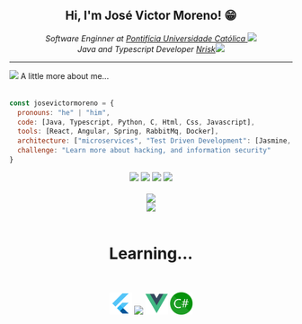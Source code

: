 <h2 align="center"> Hi, I'm José Victor Moreno! 😁 </h2>
<div align="center">
<p><em>Software Enginner at <a href="https://www.pucpr.br/"> Pontifícia Universidade Católica </a><img src="https://media.giphy.com/media/fYSnHlufseco8Fh93Z/giphy.gif" width="30"></br>Java and Typescript Developer <a href="https://www.nrisklog.com.br/">Nrisk</a><img src="https://media.giphy.com/media/WUlplcMpOCEmTGBtBW/giphy.gif" width="30"> 
</em></p></div>
<hr>
<div><img src="https://media.giphy.com/media/VgCDAzcKvsR6OM0uWg/giphy.gif" width="50"> A little more about me... </div><br>  

```javascript
const josevictormoreno = {
  pronouns: "he" | "him",
  code: [Java, Typescript, Python, C, Html, Css, Javascript],
  tools: [React, Angular, Spring, RabbitMq, Docker],
  architecture: ["microservices", "Test Driven Development": [Jasmine, JUnit]],
  challenge: "Learn more about hacking, and information security"
}
```

<div align="center"> 
  <a href="https://www.instagram.com/josevictormoreno_" target="_blank"><img src="https://img.shields.io/badge/-Instagram-%23E4405F?style=for-the-badge&logo=instagram&logoColor=white" target="_blank"></a>
  <a href = "mailto:josevictor.admoreno@gmail.com"><img src="https://img.shields.io/badge/-Gmail-%23333?style=for-the-badge&logo=gmail&logoColor=white" target="_blank"></a>
  <a href="https://www.linkedin.com/in/josevictor-adm/" target="_blank"><img src="https://img.shields.io/badge/-LinkedIn-%230077B5?style=for-the-badge&logo=linkedin&logoColor=white" target="_blank"></a> 
 <a href="https://twitter.com/josevitormoreno?ref_src=twsrc%5Etfw">
 <img src="https://img.shields.io/badge/Twitter-1DA1F2?style=for-the-badge&logo=twitter&logoColor=white">
  </a>
 
</div><br>
<div align="center">
<img align="center" height="180em" src="https://github-readme-stats.vercel.app/api?username=josevictormoreno&show_icons=true&theme=onedark"/>
</div>
 <div align="center"><img height="180em" src="https://github-readme-stats.vercel.app/api/top-langs/?username=josevictormoreno&layout=compact&langs_count=7&theme=dark"/> </div>

<!--<p align="center"> Profile visits since 2022 </p>-->
<!--<p align="center">   <img alingn="center" src="https://profile-counter.glitch.me/josevictormoreno/count.svg" /></p>-->

<div align="center">
  <b><h1 style="padding: 1rem">Learning...</h1></b><br>
  <code><img height="40" src="https://raw.githubusercontent.com/github/explore/80688e429a7d4ef2fca1e82350fe8e3517d3494d/topics/flutter/flutter.png"></code>
<code><img height="40" src="https://cdn.jsdelivr.net/gh/devicons/devicon/icons/ionic/ionic-original.svg"></code>
<code><img height="40" src="https://raw.githubusercontent.com/github/explore/80688e429a7d4ef2fca1e82350fe8e3517d3494d/topics/vue/vue.png"></code>
<code><img height="40" src="https://raw.githubusercontent.com/github/explore/80688e429a7d4ef2fca1e82350fe8e3517d3494d/topics/csharp/csharp.png"></code>
</div><br>

[//]: # (<img src="https://media.giphy.com/media/LnQjpWaON8nhr21vNW/giphy.gif" width="60"> <em><b>I love connecting with different people</b> so if you want to say <b>hi, I'll be happy to meet you more!</b> 😁 </em>)
